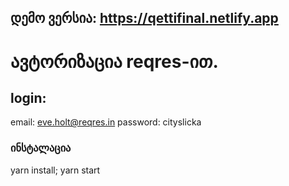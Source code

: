 ## დემო ვერსია: https://qettifinal.netlify.app

# ავტორიზაცია reqres-ით.

## login:
email: eve.holt@reqres.in
password: cityslicka

### ინსტალაცია
yarn install; yarn start
